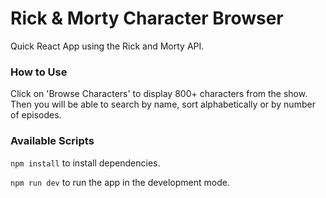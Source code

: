 # Rick & Morty Character Browser

Quick React App using the Rick and Morty API. 

### How to Use
Click on 'Browse Characters' to display 800+ characters from the show. Then you will be able to search by name, sort alphabetically or by number of episodes. 

### Available Scripts

`npm install` to install dependencies.

`npm run dev` to run the app in the development mode. 



